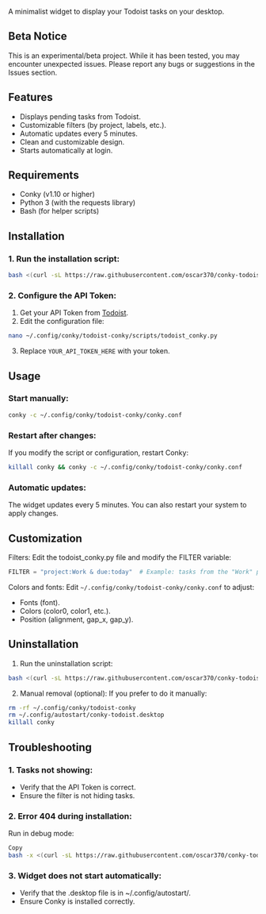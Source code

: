 A minimalist widget to display your Todoist tasks on your desktop.
## Beta Notice
This is an experimental/beta project. While it has been tested, you may encounter unexpected issues. Please report any bugs or suggestions in the Issues section.

## Features
- Displays pending tasks from Todoist.
- Customizable filters (by project, labels, etc.).
- Automatic updates every 5 minutes.
- Clean and customizable design.
- Starts automatically at login.

## Requirements
- Conky (v1.10 or higher)
- Python 3 (with the requests library)
- Bash (for helper scripts)

## Installation
### 1. Run the installation script:
```bash
bash <(curl -sL https://raw.githubusercontent.com/oscar370/conky-todoist/main/install.sh)
```

### 2. Configure the API Token:
1. Get your API Token from [Todoist](https://todoist.com/app/settings/integrations).
2. Edit the configuration file:
```bash
nano ~/.config/conky/todoist-conky/scripts/todoist_conky.py
```
3. Replace `YOUR_API_TOKEN_HERE` with your token.

## Usage
### Start manually:
```bash
conky -c ~/.config/conky/todoist-conky/conky.conf
```

### Restart after changes:
If you modify the script or configuration, restart Conky:
```bash
killall conky && conky -c ~/.config/conky/todoist-conky/conky.conf
```

### Automatic updates:
The widget updates every 5 minutes.
You can also restart your system to apply changes.

## Customization
Filters:
Edit the todoist_conky.py file and modify the FILTER variable:
```python
FILTER = "project:Work & due:today"  # Example: tasks from the "Work" project due today
```
Colors and fonts:
Edit `~/.config/conky/todoist-conky/conky.conf` to adjust:
- Fonts (font).
- Colors (color0, color1, etc.).
- Position (alignment, gap_x, gap_y).

## Uninstallation
1. Run the uninstallation script:
```bash
bash <(curl -sL https://raw.githubusercontent.com/oscar370/conky-todoist/main/uninstall.sh)
```
2. Manual removal (optional):
If you prefer to do it manually:
```bash
rm -rf ~/.config/conky/todoist-conky
rm ~/.config/autostart/conky-todoist.desktop
killall conky
```
## Troubleshooting
### 1. Tasks not showing:
- Verify that the API Token is correct.
- Ensure the filter is not hiding tasks.

### 2. Error 404 during installation:
Run in debug mode:
```bash
Copy
bash -x <(curl -sL https://raw.githubusercontent.com/oscar370/conky-todoist/main/install.sh)
```

### 3. Widget does not start automatically:
- Verify that the .desktop file is in ~/.config/autostart/.
- Ensure Conky is installed correctly.
